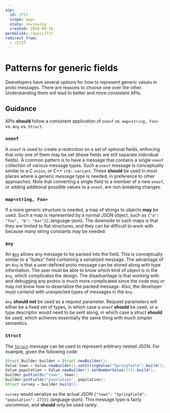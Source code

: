 ```yaml
---
aip:
  id: 2717
  scope: apps
  state: reviewing
  created: 2018-09-10
permalink: /apps/2717
redirect_from:
  - /2717
---
```


# Patterns for generic fields

Deevelopers have several options for how to represent generic values in proto
messages. There are reasons to choose one over the other. Understanding them
will lead to better and more consistent APIs.

## Guidance

APIs **should** follow a consistent application of `oneof` vs.
`map<string, Foo>` vs. `Any` vs. `Struct`.

### `oneof`

A `oneof` is used to create a restriction on a set of optional fields,
enforcing that only one of them may be set (these fields are still separate
individual fields). A common pattern is to have a message that contains a
single `oneof` collection of various message types. Such a `oneof` message is
conceptually similar to a C `union`, or C++ `std::variant`. These **should** be
used in most places where a generic message type is needed, in preference to
other approaches. Note that converting a single field to a member of a new
`oneof`, or adding additional possible values to a `oneof`, are non-breaking
changes.

### `map<string, Foo>`

If a more generic structure is needed, a map of strings to objects **may** be
used. Such a map is represented by a normal JSON object, such as
`{"a": "foo", "b": "bar"}`{:.language-json}. The downside to such maps is that
they are limited to flat structures, and they can be difficult to work with
because many string constants may be needed.

### `Any`

An [`Any`][any] allows any message to be packed into the field. This is
conceptually similar to a "bytes" field containing a serialized message. The
advantage of an `Any` is that a user-defined proto message can be stored along
with type information. The user must be able to know which kind of object is in
the `Any`, which complicates the design. The disadvantage is that working with
and debugging any protos is much more complicated since the code may or may not
know how to deserialize the packed message. Also, the developer must contend
with unexpected types of messages in the `Any`.

`Any` **should not** be used as a request parameter. Request parameters will
either be a fixed set of types, in which case a `oneof` **should** be used, or
a type descriptor would need to be sent along, in which case a struct
**should** be used, which achieves essentially the same thing with much simpler
semantics.

<!-- prettier-ignore -->
[any]: https://github.com/protocolbuffers/protobuf/blob/master/src/google/protobuf/any.proto

### `Struct`

The [`Struct`][struct] message can be used to represent arbitrary nested JSON.
For example, given the following code:

```java
Struct.Builder builder = Struct.newBuilder();
Value town = Value.newBuilder().setStringValue("Springfield").build();
Value population = Value.newBuilder().setNumberValue(273).build();
builder.putFields("town", town);
builder.putFields("population", population);
Struct survey = builder.build();
```

`survey` would serialize as the actual JSON
`{"town": "Springfield": "population": 273}`{:.language-json}. This message
type is fairly uncommon, and **should** only be used rarely.

<!-- prettier-ignore -->
[struct]: https://github.com/protocolbuffers/protobuf/blob/master/src/google/protobuf/struct.proto

